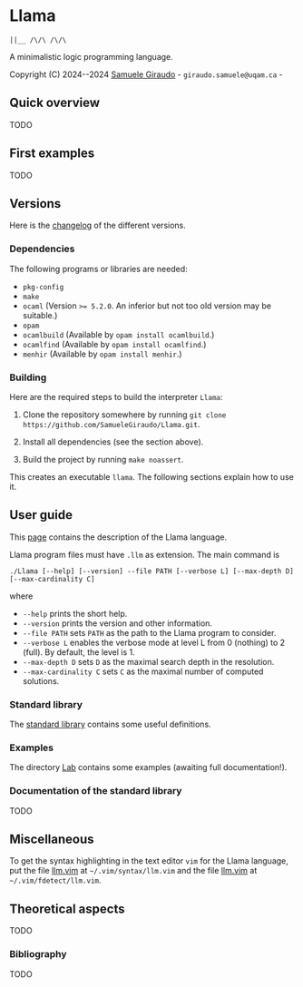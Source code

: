 # Llama
`||__ /\/\ /\/\`

A minimalistic logic programming language.

Copyright (C) 2024--2024 [Samuele Giraudo](https://igm.univ-mlv.fr/~giraudo/) -
`giraudo.samuele@uqam.ca` -


## Quick overview
TODO


## First examples
TODO


## Versions
Here is the [changelog](Versions.md) of the different versions.


### Dependencies
The following programs or libraries are needed:

+ `pkg-config`
+ `make`
+ `ocaml` (Version `>= 5.2.0`. An inferior but not too old version may be suitable.)
+ `opam`
+ `ocamlbuild` (Available by `opam install ocamlbuild`.)
+ `ocamlfind` (Available by `opam install ocamlfind`.)
+ `menhir` (Available by `opam install menhir`.)


### Building
Here are the required steps to build the interpreter `Llama`:

1. Clone the repository somewhere by running
   `git clone https://github.com/SamueleGiraudo/Llama.git`.

2. Install all dependencies (see the section above).

3. Build the project by running `make noassert`.

This creates an executable `llama`. The following sections explain how to use it.


## User guide
This [page](Help.md) contains the description of the Llama language.

Llama program files must have `.llm` as extension. The main command is

```
./Llama [--help] [--version] --file PATH [--verbose L] [--max-depth D] [--max-cardinality C]
```

where

+ `--help` prints the short help.
+ `--version` prints the version and other information.
+ `--file PATH` sets `PATH` as the path to the Llama program to consider.
+ `--verbose L` enables the verbose mode at level L from 0 (nothing) to 2 (full). By
default, the level is 1.
+ `--max-depth D` sets `D` as the maximal search depth in the resolution.
+ `--max-cardinality C` sets `C` as the maximal number of computed solutions.

### Standard library
The [standard library](Stdlib) contains some useful definitions.

### Examples
The directory [Lab](Lab) contains some examples (awaiting full documentation!).

### Documentation of the standard library
TODO


## Miscellaneous
To get the syntax highlighting in the text editor `vim` for the Llama language, put the
file [llm.vim](Vim/syntax/llm.vim) at `~/.vim/syntax/llm.vim` and the file
[llm.vim](Vim/ftdetect/llm.vim) at `~/.vim/fdetect/llm.vim`.


## Theoretical aspects
TODO


### Bibliography
TODO

